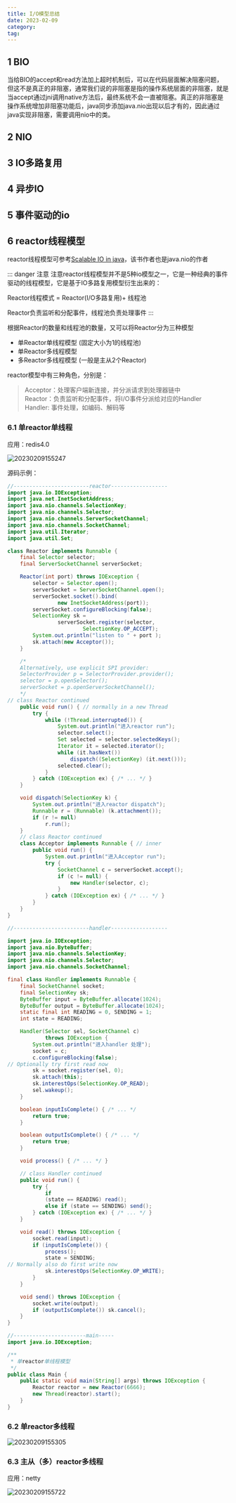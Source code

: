 ```yaml
---
title: I/O模型总结
date: 2023-02-09
category: 
tag: 
---
```



## 1 BIO

当给BIO的accept和read方法加上超时机制后，可以在代码层面解决阻塞问题，但这不是真正的非阻塞，通常我们说的非阻塞是指的操作系统层面的非阻塞，就是当accept通过jni调用native方法后，最终系统不会一直被阻塞。真正的非阻塞是操作系统增加非阻塞功能后，java同步添加java.nio出现以后才有的，因此通过java实现非阻塞，需要调用nio中的类。

## 2 NIO

## 3 IO多路复用

## 4 异步IO

## 5 事件驱动的io

## 6 reactor线程模型

reactor线程模型可参考[Scalable IO in java](https://afatpig.oss-cn-chengdu.aliyuncs.com/blog/nio.pdf)，该书作者也是java.nio的作者

::: danger 注意
注意reactor线程模型并不是5种io模型之一，它是一种经典的事件驱动的线程模型，它是基于IO多路复用模型衍生出来的：

Reactor线程模式 = Reactor(I/O多路复用)+ 线程池

Reactor负责监听和分配事件，线程池负责处理事件
:::

根据Reactor的数量和线程池的数量，又可以将Reactor分为三种模型

- 单Reactor单线程模型 (固定大小为1的线程池)
- 单Reactor多线程模型
- 多Reactor多线程模型 (一般是主从2个Reactor)

reactor模型中有三种角色，分别是：
> Acceptor：处理客户端新连接，并分派请求到处理器链中  
> Reactor：负责监听和分配事件，将I/O事件分派给对应的Handler  
> Handler: 事件处理，如编码、解码等  

### 6.1 单reactor单线程

应用：redis4.0

![20230209155247](https://afatpig.oss-cn-chengdu.aliyuncs.com/blog/20230209155247.png)

源码示例：

~~~java
//------------------------reactor------------------
import java.io.IOException;
import java.net.InetSocketAddress;
import java.nio.channels.SelectionKey;
import java.nio.channels.Selector;
import java.nio.channels.ServerSocketChannel;
import java.nio.channels.SocketChannel;
import java.util.Iterator;
import java.util.Set;

class Reactor implements Runnable {
    final Selector selector;
    final ServerSocketChannel serverSocket;

    Reactor(int port) throws IOException {
        selector = Selector.open();
        serverSocket = ServerSocketChannel.open();
        serverSocket.socket().bind(
                new InetSocketAddress(port));
        serverSocket.configureBlocking(false);
        SelectionKey sk =
                serverSocket.register(selector,
                        SelectionKey.OP_ACCEPT);
        System.out.println("listen to " + port );
        sk.attach(new Acceptor());
    }

    /*
    Alternatively, use explicit SPI provider:
    SelectorProvider p = SelectorProvider.provider();
    selector = p.openSelector();
    serverSocket = p.openServerSocketChannel();
    */
// class Reactor continued
    public void run() { // normally in a new Thread
        try {
            while (!Thread.interrupted()) {
                System.out.println("进入reactor run");
                selector.select();
                Set selected = selector.selectedKeys();
                Iterator it = selected.iterator();
                while (it.hasNext())
                    dispatch((SelectionKey) (it.next()));
                selected.clear();
            }
        } catch (IOException ex) { /* ... */ }
    }

    void dispatch(SelectionKey k) {
        System.out.println("进入reactor dispatch");
        Runnable r = (Runnable) (k.attachment());
        if (r != null)
            r.run();
    }
    // class Reactor continued
    class Acceptor implements Runnable { // inner
        public void run() {
            System.out.println("进入Acceptor run");
            try {
                SocketChannel c = serverSocket.accept();
                if (c != null) {
                    new Handler(selector, c);
                }
            } catch (IOException ex) { /* ... */ }
        }
    }
}

//------------------------handler------------------

import java.io.IOException;
import java.nio.ByteBuffer;
import java.nio.channels.SelectionKey;
import java.nio.channels.Selector;
import java.nio.channels.SocketChannel;

final class Handler implements Runnable {
    final SocketChannel socket;
    final SelectionKey sk;
    ByteBuffer input = ByteBuffer.allocate(1024);
    ByteBuffer output = ByteBuffer.allocate(1024);
    static final int READING = 0, SENDING = 1;
    int state = READING;

    Handler(Selector sel, SocketChannel c)
            throws IOException {
        System.out.println("进入handler 处理");
        socket = c;
        c.configureBlocking(false);
// Optionally try first read now
        sk = socket.register(sel, 0);
        sk.attach(this);
        sk.interestOps(SelectionKey.OP_READ);
        sel.wakeup();
    }

    boolean inputIsComplete() { /* ... */
        return true;
    }

    boolean outputIsComplete() { /* ... */
        return true;
    }

    void process() { /* ... */ }

    // class Handler continued
    public void run() {
        try {
            if
            (state == READING) read();
            else if (state == SENDING) send();
        } catch (IOException ex) { /* ... */ }
    }

    void read() throws IOException {
        socket.read(input);
        if (inputIsComplete()) {
            process();
            state = SENDING;
// Normally also do first write now
            sk.interestOps(SelectionKey.OP_WRITE);
        }
    }

    void send() throws IOException {
        socket.write(output);
        if (outputIsComplete()) sk.cancel();
    }
}

//-----------------------main-----
import java.io.IOException;

/**
 * 单reactor单线程模型
 */
public class Main {
    public static void main(String[] args) throws IOException {
        Reactor reactor = new Reactor(6666);
        new Thread(reactor).start();
    }
}

~~~

### 6.2 单reactor多线程

![20230209155305](https://afatpig.oss-cn-chengdu.aliyuncs.com/blog/20230209155305.png)

### 6.3 主从（多）reactor多线程

应用：netty

![20230209155722](https://afatpig.oss-cn-chengdu.aliyuncs.com/blog/20230209155722.png)
